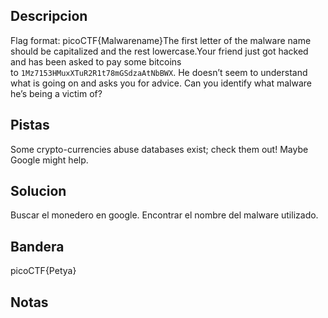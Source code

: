 ## Descripcion
Flag format: picoCTF{Malwarename}The first letter of the malware name should be capitalized and the rest lowercase.Your friend just got hacked and has been asked to pay some bitcoins to `1Mz7153HMuxXTuR2R1t78mGSdzaAtNbBWX`. He doesn’t seem to understand what is going on and asks you for advice. Can you identify what malware he’s being a victim of?

## Pistas
Some crypto-currencies abuse databases exist; check them out!
Maybe Google might help.

## Solucion
Buscar el monedero en google.
Encontrar el nombre del malware utilizado.

## Bandera
picoCTF{Petya}

## Notas

